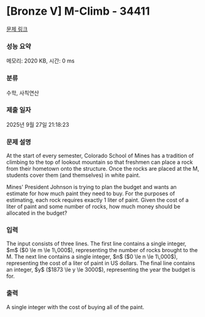 # [Bronze V] M-Climb - 34411 

[문제 링크](https://www.acmicpc.net/problem/34411) 

### 성능 요약

메모리: 2020 KB, 시간: 0 ms

### 분류

수학, 사칙연산

### 제출 일자

2025년 9월 27일 21:18:23

### 문제 설명

<p>At the start of every semester, Colorado School of Mines has a tradition of climbing to the top of lookout mountain so that freshmen can place a rock from their hometown onto the structure. Once the rocks are placed at the M, students cover them (and themselves) in white paint.</p>

<p>Mines' President Johnson is trying to plan the budget and wants an estimate for how much paint they need to buy. For the purposes of estimating, each rock requires exactly 1 liter of paint. Given the cost of a liter of paint and some number of rocks, how much money should be allocated in the budget?</p>

### 입력 

 <p>The input consists of three lines. The first line contains a single integer, $m$ ($0 \le m \le 1\,000$), representing the number of rocks brought to the M. The next line contains a single integer, $n$ ($0 \le n \le 1\,000$), representing the cost of a liter of paint in US dollars. The final line contains an integer, $y$ ($1873 \le y \le 3000$), representing the year the budget is for.</p>

### 출력 

 <p>A single integer with the cost of buying all of the paint.</p>

